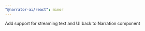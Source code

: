 ```yaml
---
"@narrator-ai/react": minor
---
```


Add support for streaming text and UI back to Narration component
